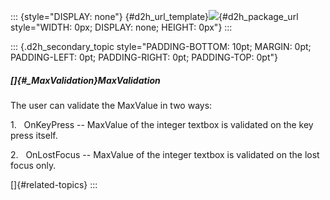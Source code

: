 ::: {style="DISPLAY: none"}
[](ms-xhelp:///?Id=d2h_url_template){#d2h_url_template}![](!package_url!){#d2h_package_url style="WIDTH: 0px; DISPLAY: none; HEIGHT: 0px"}
:::

::: {.d2h_secondary_topic style="PADDING-BOTTOM: 10pt; MARGIN: 0pt; PADDING-LEFT: 0pt; PADDING-RIGHT: 0pt; PADDING-TOP: 0pt"}
##### []{#_MaxValidation}MaxValidation

The user can validate the MaxValue in two ways:

1.   OnKeyPress -- MaxValue of the integer textbox is validated on the key press itself.

2.   OnLostFocus -- MaxValue of the integer textbox is validated on the lost focus only.

[]{#related-topics}
:::
